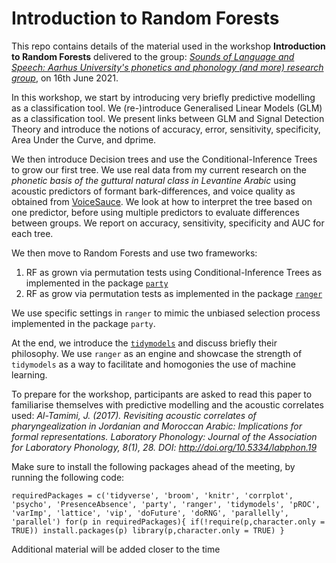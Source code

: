 # Introduction to Random Forests

This repo contains details of the material used in the workshop **Introduction to Random Forests** delivered to the group: *[Sounds of Language and Speech: Aarhus University's phonetics and phonology (and more) research group](https://soundsoflanguageandspeech.wordpress.com/)*, on 16th June 2021.

In this workshop, we start by introducing very briefly predictive modelling as a classification tool. We (re-)introduce Generalised Linear Models (GLM) as a classification tool. We present links between GLM and Signal Detection Theory and introduce the notions of accuracy, error, sensitivity, specificity, Area Under the Curve, and dprime. 

We then introduce Decision trees and use the Conditional-Inference Trees to grow our first tree. We use real data from my current research on the *phonetic basis of the guttural natural class in Levantine Arabic* using acoustic predictors of formant bark-differences, and voice quality as obtained from [VoiceSauce](http://www.phonetics.ucla.edu/voicesauce/). We look at how to interpret the tree based on one predictor, before using multiple predictors to evaluate differences between groups. We report on accuracy, sensitivity, specificity and AUC for each tree. 

We then move to Random Forests and use two frameworks: 
1. RF as grown via permutation tests using Conditional-Inference Trees as implemented in the package [`party`](https://cran.r-project.org/web/packages/party/vignettes/party.pdf) 
2. RF as grow via permutation tests as implemented in the package [`ranger`](https://cran.r-project.org/web/packages/ranger/ranger.pdf)

We use specific settings in `ranger` to mimic the unbiased selection process implemented in the package `party`.

At the end, we introduce the [`tidymodels`](https://www.tidymodels.org/) and discuss briefly their philosophy. We use `ranger` as an engine and showcase the strength of `tidymodels` as a way to facilitate and homogonies the use of machine learning. 

To prepare for the workshop, participants are asked to read this paper to familiarise themselves with predictive modelling and the acoustic correlates used: *Al-Tamimi, J. (2017). Revisiting acoustic correlates of pharyngealization in Jordanian and Moroccan Arabic: Implications for formal representations. Laboratory Phonology: Journal of the Association for Laboratory Phonology, 8(1), 28. DOI: http://doi.org/10.5334/labphon.19*

Make sure to install the following packages ahead of the meeting, by running the following code:

`requiredPackages = c('tidyverse', 'broom', 'knitr', 'corrplot', 'psycho', 'PresenceAbsence', 'party', 'ranger', 'tidymodels', 'pROC', 'varImp', 'lattice', 'vip', 'doFuture', 'doRNG', 'parallelly', 'parallel')
for(p in requiredPackages){
  if(!require(p,character.only = TRUE)) install.packages(p)
  library(p,character.only = TRUE)
}
`

Additional material will be added closer to the time

